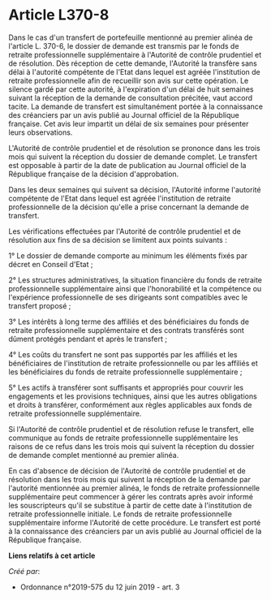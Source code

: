 # Article L370-8

Dans le cas d'un transfert de portefeuille mentionné au premier alinéa de l'article L. 370-6, le dossier de demande est
transmis par le fonds de retraite professionnelle supplémentaire à l'Autorité de contrôle prudentiel et de résolution. Dès
réception de cette demande, l'Autorité la transfère sans délai à l'autorité compétente de l'Etat dans lequel est agréée
l'institution de retraite professionnelle afin de recueillir son avis sur cette opération. Le silence gardé par cette
autorité, à l'expiration d'un délai de huit semaines suivant la réception de la demande de consultation précitée, vaut accord
tacite. La demande de transfert est simultanément portée à la connaissance des créanciers par un avis publié au Journal
officiel de la République française. Cet avis leur impartit un délai de six semaines pour présenter leurs observations.

L'Autorité de contrôle prudentiel et de résolution se prononce dans les trois mois qui suivent la réception du dossier de
demande complet. Le transfert est opposable à partir de la date de publication au Journal officiel de la République française
de la décision d'approbation.

Dans les deux semaines qui suivent sa décision, l'Autorité informe l'autorité compétente de l'Etat dans lequel est agréée
l'institution de retraite professionnelle de la décision qu'elle a prise concernant la demande de transfert.

Les vérifications effectuées par l'Autorité de contrôle prudentiel et de résolution aux fins de sa décision se limitent aux
points suivants :

1° Le dossier de demande comporte au minimum les éléments fixés par décret en Conseil d'Etat ;

2° Les structures administratives, la situation financière du fonds de retraite professionnelle supplémentaire ainsi que
l'honorabilité et la compétence ou l'expérience professionnelle de ses dirigeants sont compatibles avec le transfert
proposé ;

3° Les intérêts à long terme des affiliés et des bénéficiaires du fonds de retraite professionnelle supplémentaire et des
contrats transférés sont dûment protégés pendant et après le transfert ;

4° Les coûts du transfert ne sont pas supportés par les affiliés et les bénéficiaires de l'institution de retraite
professionnelle ou par les affiliés et les bénéficiaires du fonds de retraite professionnelle supplémentaire ;

5° Les actifs à transférer sont suffisants et appropriés pour couvrir les engagements et les provisions techniques, ainsi que
les autres obligations et droits à transférer, conformément aux règles applicables aux fonds de retraite professionnelle
supplémentaire.

Si l'Autorité de contrôle prudentiel et de résolution refuse le transfert, elle communique au fonds de retraite
professionnelle supplémentaire les raisons de ce refus dans les trois mois qui suivent la réception du dossier de demande
complet mentionné au premier alinéa.

En cas d'absence de décision de l'Autorité de contrôle prudentiel et de résolution dans les trois mois qui suivent la
réception de la demande par l'autorité mentionnée au premier alinéa, le fonds de retraite professionnelle supplémentaire peut
commencer à gérer les contrats après avoir informé les souscripteurs qu'il se substitue à partir de cette date à
l'institution de retraite professionnelle initiale. Le fonds de retraite professionnelle supplémentaire informe l'Autorité de
cette procédure. Le transfert est porté à la connaissance des créanciers par un avis publié au Journal officiel de la
République française.

**Liens relatifs à cet article**

_Créé par_:

  - Ordonnance n°2019-575 du 12 juin 2019 - art. 3
